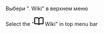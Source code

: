 Выбери "![alt](images/book.svg) Wiki" в верхнем меню

Select the "![alt](images/book.png) Wiki" in top menu bar

